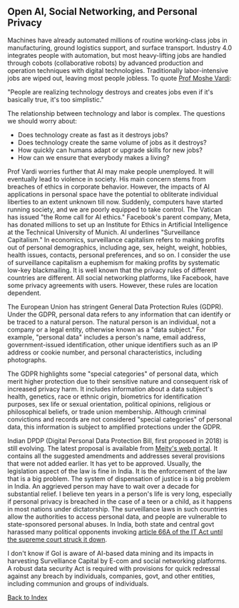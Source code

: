 ## Open AI, Social Networking, and Personal Privacy

Machines have already automated millions of routine working-class jobs in manufacturing, ground logistics support, and surface transport. 
Industry 4.0 integrates people with automation, but most heavy-lifting jobs are handled through cobots (collaborative robots) by advanced
production and operation techniques with digital technologies. Traditionally labor-intensive jobs are wiped out, leaving most people jobless.
To quote [Prof Moshe Vardi](https://cacm.acm.org/magazines/2022/3/258894-acm-ethics-and-corporate-behavior/fulltext?mobile=false):

"People are realizing technology destroys and creates jobs even if it's basically true, it's too simplistic." 

The relationship between technology and labor is complex. The questions we should worry about:

- Does technology create as fast as it destroys jobs?  
 - Does technology create the same volume of jobs as it destroys?
 - How quickly can humans adapt or upgrade skills for new jobs?
 - How can we ensure that everybody makes a living?

Prof Vardi worries further that AI may make people unemployed. It will eventually lead to violence in society. His main concern stems 
from breaches of ethics in corporate behavior. However, the impacts of AI applications in personal space have the potential to obliterate individual
liberties to an extent unknown till now. Suddenly, computers have started running 
society, and we are poorly equipped to take control. The Vatican has issued "the Rome call for AI ethics." Facebook's parent company, Meta, has 
donated millions to set up an Institute for Ethics in Artificial Intelligence at the Technical University of Munich. AI underlines "Surveillance 
Capitalism." In economics, surveillance capitalism refers to making profits out of personal demographics, including age, sex, height, weight, 
hobbies, health issues, contacts, personal preferences, and so on. I consider the use of surveillance capitalism a euphemism for making profits 
by systematic low-key blackmailing. It is well known that the privacy rules of different countries are different. 
All social networking platforms, like Facebook, have some privacy agreements with users. However, these rules are location dependent. 

The European Union has stringent General Data Protection Rules (GDPR). Under the GDPR, personal data refers to any information that can identify or 
be traced to a natural person. The natural person is an individual, not a company or a legal entity, otherwise known as a "data subject." For 
example, "personal data" includes a person's name, email address, government-issued identification, other unique identifiers such as an IP address or 
cookie number, and personal characteristics, including photographs.

The GDPR highlights some "special categories" of personal data, which merit higher protection due to their sensitive nature and consequent risk of 
increased privacy harm. It includes information about a data subject's health, genetics, race or ethnic origin, biometrics for identification 
purposes, sex life or sexual orientation, political opinions, religious or philosophical beliefs, or trade union membership. Although criminal 
convictions and records are not considered "special categories" of personal data, this information is subject to amplified protections under the 
GDPR.

Indian DPDP (Digital Personal Data Protection Bill, first proposed in 2018) is still evolving. The latest proposal is available from [Meity's web 
portal](https://www.meity.gov.in/writereaddata/files/The%20Digital%20Personal%20Data%20Potection%20Bill%2C%202022_0.pdf). It contains all the 
suggested amendments and addresses several provisions that were not added earlier. It has yet to be approved. Usually, the legislation aspect of the 
law is fine in India. It is the enforcement of the law that is a big problem. The system of dispensation of justice is a big problem in India. An 
aggrieved person may have to wait over a decade for substantial relief. I believe ten years in a person's life is very long, especially if personal 
privacy is breached in the case of a teen or a child, as it happens in most nations under dictatorship. The surveillance laws in such countries allow 
the authorities to access personal data, and people are vulnerable to state-sponsored personal abuses. In India, both state and central govt harassed 
many political opponents invoking [article 66A of the IT Act until the supreme court struck it down](https://economictimes.indiatimes.com/news/india/no-citizens-to-be-prosecuted-under-section-66a-it-act-sc/articleshow/94816298.cms).

I don't know if GoI is aware of AI-based data mining and its impacts in harvesting Survelliance Capital by E-com and social networking platforms. A 
robust data security Act is required with provisions for quick redressal against any breach by individuals, companies, govt, and other entities, 
including communion and groups of individuals.


[Back to Index](../index.md)
